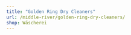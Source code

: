 ```yaml
---
title: "Golden Ring Dry Cleaners"
url: /middle-river/golden-ring-dry-cleaners/
shop: Wäscherei
---
```


